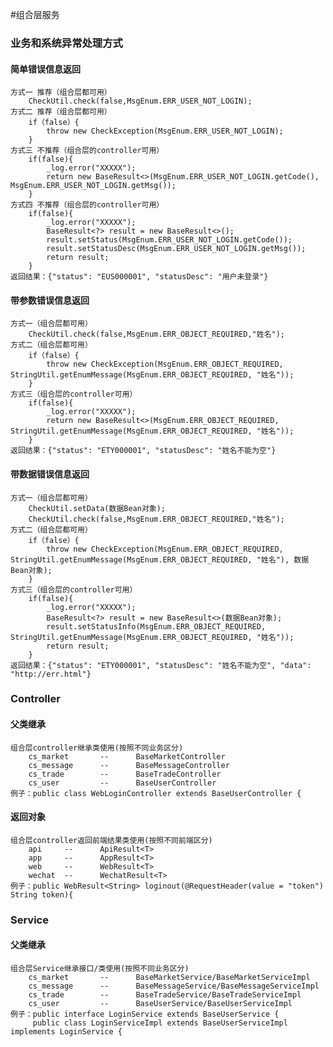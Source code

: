 #组合层服务
### 业务和系统异常处理方式
#### 简单错误信息返回
    方式一 推荐（组合层都可用）
        CheckUtil.check(false,MsgEnum.ERR_USER_NOT_LOGIN);
    方式二 推荐（组合层都可用）
        if（false）{
            throw new CheckException(MsgEnum.ERR_USER_NOT_LOGIN);
        }
    方式三 不推荐（组合层的controller可用）
        if(false){
            _log.error("XXXXX");
            return new BaseResult<>(MsgEnum.ERR_USER_NOT_LOGIN.getCode(), MsgEnum.ERR_USER_NOT_LOGIN.getMsg());
        }
    方式四 不推荐（组合层的controller可用）
        if(false){
            _log.error("XXXXX");
            BaseResult<?> result = new BaseResult<>();
            result.setStatus(MsgEnum.ERR_USER_NOT_LOGIN.getCode());
            result.setStatusDesc(MsgEnum.ERR_USER_NOT_LOGIN.getMsg());
            return result;
        }
    返回结果：{"status": "EUS000001", "statusDesc": "用户未登录"}
#### 带参数错误信息返回
    方式一（组合层都可用）
        CheckUtil.check(false,MsgEnum.ERR_OBJECT_REQUIRED,"姓名");
    方式二（组合层都可用）
        if（false）{
            throw new CheckException(MsgEnum.ERR_OBJECT_REQUIRED, StringUtil.getEnumMessage(MsgEnum.ERR_OBJECT_REQUIRED, "姓名"));
        }
    方式三（组合层的controller可用）
        if(false){
            _log.error("XXXXX");
            return new BaseResult<>(MsgEnum.ERR_OBJECT_REQUIRED, StringUtil.getEnumMessage(MsgEnum.ERR_OBJECT_REQUIRED, "姓名"));
        }
    返回结果：{"status": "ETY000001", "statusDesc": "姓名不能为空"}
#### 带数据错误信息返回
    方式一（组合层都可用）
        CheckUtil.setData(数据Bean对象);
        CheckUtil.check(false,MsgEnum.ERR_OBJECT_REQUIRED,"姓名");
    方式二（组合层都可用）
        if（false）{
            throw new CheckException(MsgEnum.ERR_OBJECT_REQUIRED, StringUtil.getEnumMessage(MsgEnum.ERR_OBJECT_REQUIRED, "姓名"), 数据Bean对象);
        }
    方式三（组合层的controller可用）
        if(false){
            _log.error("XXXXX");
            BaseResult<?> result = new BaseResult<>(数据Bean对象);
            result.setStatusInfo(MsgEnum.ERR_OBJECT_REQUIRED, StringUtil.getEnumMessage(MsgEnum.ERR_OBJECT_REQUIRED, "姓名"));
            return result;
        }
    返回结果：{"status": "ETY000001", "statusDesc": "姓名不能为空", "data": "http://err.html"}
### Controller
#### 父类继承
    组合层controller继承类使用(按照不同业务区分)
        cs_market       --      BaseMarketController
        cs_message      --      BaseMessageController
        cs_trade        --      BaseTradeController
        cs_user         --      BaseUserController
    例子：public class WebLoginController extends BaseUserController {
    
#### 返回对象
    组合层controller返回前端结果类使用(按照不同前端区分)
        api     --      ApiResult<T>
        app     --      AppResult<T>
        web     --      WebResult<T>
        wechat  --      WechatResult<T>
    例子：public WebResult<String> loginout(@RequestHeader(value = "token") String token){
    
### Service
#### 父类继承
    组合层Service继承接口/类使用(按照不同业务区分)
        cs_market       --      BaseMarketService/BaseMarketServiceImpl
        cs_message      --      BaseMessageService/BaseMessageServiceImpl
        cs_trade        --      BaseTradeService/BaseTradeServiceImpl
        cs_user         --      BaseUserService/BaseUserServiceImpl
    例子：public interface LoginService extends BaseUserService {
         public class LoginServiceImpl extends BaseUserServiceImpl implements LoginService {
